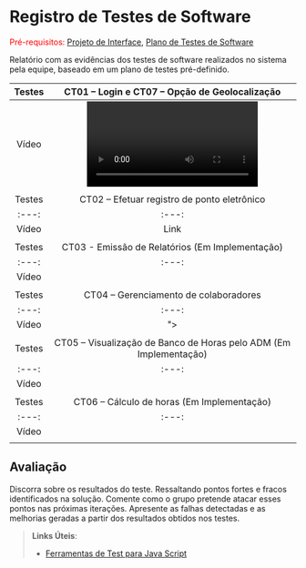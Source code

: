 # Registro de Testes de Software

<span style="color:red">Pré-requisitos: <a href="3-Projeto de Interface.md"> Projeto de Interface</a></span>, <a href="8-Plano de Testes de Software.md"> Plano de Testes de Software</a>

Relatório com as evidências dos testes de software realizados no sistema pela equipe, baseado em um plano de testes pré-definido.

| Testes 	| CT01 – Login e CT07 – Opção de Geolocalização	|
|:---:	|:---:	|
|	Vídeo 	| <video src="https://user-images.githubusercontent.com/81396458/167744526-c554da2e-b6f0-4b64-8834-175ce31cc208.mp4"> |
|  	|  	|
| Testes 	| CT02 – Efetuar registro de ponto eletrônico	|
|:---:	|:---:	|
|	Vídeo 	| Link |
|  	|  	|
| Testes 	| CT03 - Emissão de Relatórios (Em Implementação)	|
|:---:	|:---:	|
|	Vídeo 	|  |
|  	|  	|
| Testes 	| CT04 – Gerenciamento de colaboradores	|
|:---:	|:---:	|
|	Vídeo 	| "> |
|  	|  	|
| Testes 	| CT05 – Visualização de Banco de Horas pelo ADM (Em Implementação)	|
|:---:	|:---:	|
|	Vídeo 	| |
|  	|  	|
| Testes 	| CT06 – Cálculo de horas (Em Implementação)	|
|:---:	|:---:	|
|	Vídeo 	|  |
|  	|  	|


## Avaliação

Discorra sobre os resultados do teste. Ressaltando pontos fortes e fracos identificados na solução. Comente como o grupo pretende atacar esses pontos nas próximas iterações. Apresente as falhas detectadas e as melhorias geradas a partir dos resultados obtidos nos testes.

> **Links Úteis**:
> - [Ferramentas de Test para Java Script](https://geekflare.com/javascript-unit-testing/)
